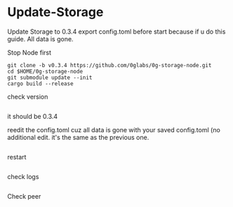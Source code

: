 # Update-Storage

Update Storage to 0.3.4
export config.toml before start because if u do this guide. All data is gone.

Stop Node first

```rm -rf /root/0g-storage-node
git clone -b v0.3.4 https://github.com/0glabs/0g-storage-node.git
cd $HOME/0g-storage-node
git submodule update --init
cargo build --release
```


check version
```$HOME/0g-storage-node/target/release/zgs_node --version
```

it should be 0.3.4

reedit the config.toml cuz all data is gone with your saved config.toml (no additional edit. it's the same as the previous one.
```nano $HOME/0g-storage-node/run/config.toml
```


restart
```sudo systemctl restart zgs
```


check logs
```tail -f ~/0g-storage-node/run/log/zgs.log.$(TZ=UTC date +%Y-%m-%d)
```


Check peer
```curl -X POST http://localhost:5678 -H "Content-Type: application/json" -d '{"jsonrpc":"2.0","method":"zgs_getStatus","params":[],"id":1}'  | jq
```
 
